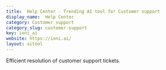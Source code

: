 ```yaml
---
title:  Help Center - Trending AI tool for Customer support
display_name:  Help Center
category: Customer support
category_slug: customer-support
key: ioni_ai
website: https://ioni.ai/
layout: aitool
---
```


Efficient resolution of customer support tickets.
